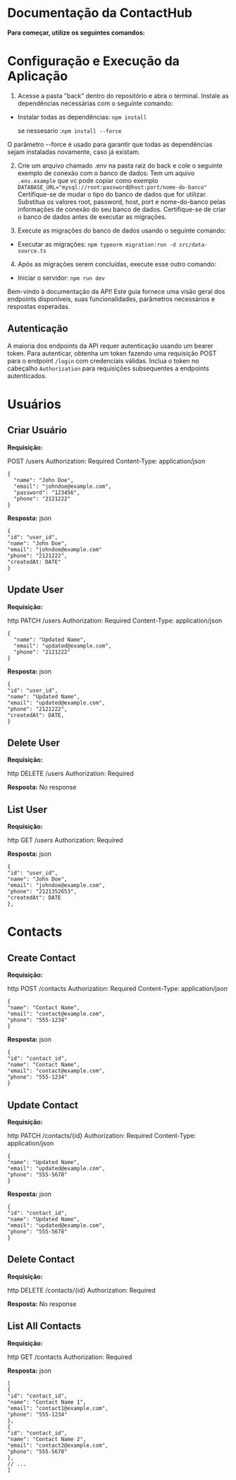 # Documentação da ContactHub

**Para começar, utilize os seguintes comandos:**

# Configuração e Execução da Aplicação

1. Acesse a pasta "back" dentro do repositório e abra o terminal. Instale as dependências necessárias com o seguinte comando:


- Instalar todas as dependências: `npm install `

  se nessesario :`npm install --force`

O parâmetro --force é usado para garantir que todas as dependências sejam instaladas novamente, caso já existam.

2. Crie um arquivo chamado .env na pasta raiz do back e cole o seguinte exemplo de conexão com o banco de dados:
  Tem um aquivo `.env.example` que vc pode copiar como exemplo 
    `DATABASE_URL="mysql://root:password@host:port/nome-do-banco"`
  Certifique-se de mudar o tipo do banco de dados que for utilizar. Substitua os valores root, password, host, port e nome-do-banco pelas informações de conexão do seu banco de dados. Certifique-se de criar o banco de dados antes de executar as migrações.

3. Execute as migrações do banco de dados usando o seguinte comando:

- Executar as migrações: `npm typeorm migration:run -d src/data-source.ts`

4. Após as migrações serem concluídas, execute esse outro comando:

- Iniciar o servidor: `npm run dev`

Bem-vindo à documentação da API! Este guia fornece uma visão geral dos endpoints disponíveis, suas funcionalidades, parâmetros necessários e respostas esperadas.

## Autenticação

A maioria dos endpoints da API requer autenticação usando um bearer token. Para autenticar, obtenha um token fazendo uma requisição POST para o endpoint `/login` com credenciais válidas. Inclua o token no cabeçalho `Authorization` para requisições subsequentes a endpoints autenticados.

# Usuários

## Criar Usuário

**Requisição:**

POST /users
Authorization: Required
Content-Type: application/json

```
{
  "name": "John Doe",
  "email": "johndoe@example.com",
  "password": "123456",
  "phone": "2121222"
}
```

**Resposta:**
json

```
{
"id": "user_id",
"name": "John Doe",
"email": "johndoe@example.com"
"phone": "2121222",
"createdAt: DATE"
}
```

## Update User

**Requisição:**

http
PATCH /users
Authorization: Required
Content-Type: application/json

```
{
  "name": "Updated Name",
  "email": "updated@example.com",
  "phone": "2121222"
}
```

**Resposta:**
json

```
{
"id": "user_id",
"name": "Updated Name",
"email": "updated@example.com",
"phone": "2121222",
"createdAt": DATE,
}
```

## Delete User

**Requisição:**

http
DELETE /users
Authorization: Required

**Resposta:**
No response

## List User

**Requisição:**

http
GET /users
Authorization: Required

**Resposta:**
json

```
{
"id": "user_id",
"name": "John Doe",
"email": "johndoe@example.com",
"phone": "2121352653",
"createdAt": DATE
},
```

# Contacts

## Create Contact

**Requisição:**

http
POST /contacts
Authorization: Required
Content-Type: application/json

```
{
"name": "Contact Name",
"email": "contact@example.com",
"phone": "555-1234"
}
```

**Resposta:**
json

```
{
"id": "contact_id",
"name": "Contact Name",
"email": "contact@example.com",
"phone": "555-1234"
}
```

## Update Contact

**Requisição:**

http
PATCH /contacts/{id}
Authorization: Required
Content-Type: application/json

```
{
"name": "Updated Name",
"email": "updated@example.com",
"phone": "555-5678"
}
```

**Resposta:**
json

```
{
"id": "contact_id",
"name": "Updated Name",
"email": "updated@example.com",
"phone": "555-5678"
}
```

## Delete Contact

**Requisição:**

http
DELETE /contacts/{id}
Authorization: Required

**Resposta:**
No response

## List All Contacts

**Requisição:**

http
GET /contacts
Authorization: Required

**Resposta:**
json

```
[
{
"id": "contact_id",
"name": "Contact Name 1",
"email": "contact1@example.com",
"phone": "555-1234"
},
{
"id": "contact_id",
"name": "Contact Name 2",
"email": "contact2@example.com",
"phone": "555-5678"
},
// ...
]
```
